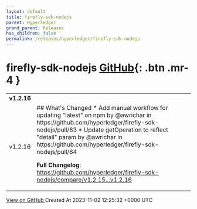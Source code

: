 ```yaml
---
layout: default
title: firefly-sdk-nodejs
parent: Hyperledger
grand_parent: Releases
has_children: false
permalink: /releases/hyperledger/firefly-sdk-nodejs
---
```


# firefly-sdk-nodejs <span class="fs-3 right-align">[GitHub](https://github.com/hyperledger/firefly-sdk-nodejs){: .btn .mr-4 }</span>


<div>
    <table>
        <tr>
            <td colspan="2">
                <b>
                    v1.2.16
                </b>
            </td>
        </tr>
        <tr>
            <td>
                <span class="chip">
                    v1.2.16
                </span>
            </td>
            <td>
                ## What's Changed
* Add manual workflow for updating "latest" on npm by @awrichar in https://github.com/hyperledger/firefly-sdk-nodejs/pull/83
* Update getOperation to reflect "detail" param by @awrichar in https://github.com/hyperledger/firefly-sdk-nodejs/pull/84


**Full Changelog**: https://github.com/hyperledger/firefly-sdk-nodejs/compare/v1.2.15...v1.2.16
            </td>
        </tr>
    </table>
    <a href="https://github.com/hyperledger/firefly-sdk-nodejs/releases/tag/v1.2.16" class=".btn">
        View on GitHub
    </a>
    <span class="right-align">
        Created At 2023-11-02 12:25:32 +0000 UTC
    </span>
</div>

